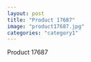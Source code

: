 ```yaml
---
layout: post
title: "Product 17687"
image: "product17687.jpg"
categories: "category1"
---
```

Product 17687
